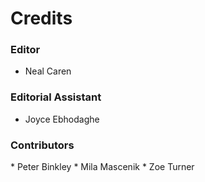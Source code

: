 # Credits

<h3> Editor   </h3>

* Neal Caren

<h3> Editorial Assistant   </h3>

* Joyce Ebhodaghe

<h3> Contributors </h3>
* Peter Binkley
* Mila Mascenik
* Zoe Turner
